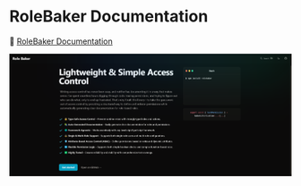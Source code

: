 # RoleBaker Documentation

🔗 [RoleBaker Documentation](https://role-baker.vercel.app/)

![Doc Image](./images/doc-image.png)
